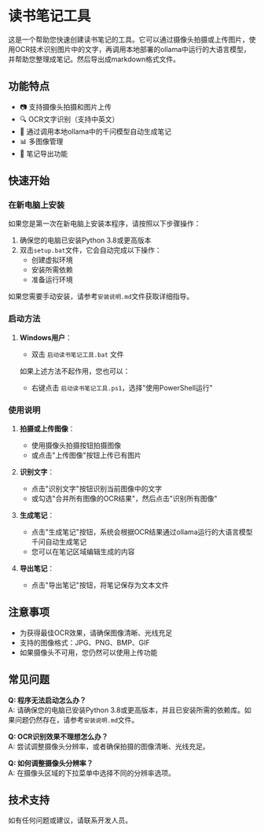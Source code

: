 # 读书笔记工具

这是一个帮助您快速创建读书笔记的工具。它可以通过摄像头拍摄或上传图片，使用OCR技术识别图片中的文字，再调用本地部署的ollama中运行的大语言模型，并帮助您整理成笔记。然后导出成markdown格式文件。

## 功能特点

- 📷 支持摄像头拍摄和图片上传
- 🔍 OCR文字识别（支持中英文）
- 📝 通过调用本地ollama中的千问模型自动生成笔记
- 📊 多图像管理
- 💾 笔记导出功能

## 快速开始

### 在新电脑上安装

如果您是第一次在新电脑上安装本程序，请按照以下步骤操作：

1. 确保您的电脑已安装Python 3.8或更高版本
2. 双击`setup.bat`文件，它会自动完成以下操作：
   - 创建虚拟环境
   - 安装所需依赖
   - 准备运行环境

如果您需要手动安装，请参考`安装说明.md`文件获取详细指导。

### 启动方法

1. **Windows用户**：
   - 双击 `启动读书笔记工具.bat` 文件

   如果上述方法不起作用，您也可以：
   - 右键点击 `启动读书笔记工具.ps1`，选择"使用PowerShell运行"

### 使用说明

1. **拍摄或上传图像**：
   - 使用摄像头拍摄按钮拍摄图像
   - 或点击"上传图像"按钮上传已有图片

2. **识别文字**：
   - 点击"识别文字"按钮识别当前图像中的文字
   - 或勾选"合并所有图像的OCR结果"，然后点击"识别所有图像"

3. **生成笔记**：
   - 点击"生成笔记"按钮，系统会根据OCR结果通过ollama运行的大语言模型千问自动生成笔记
   - 您可以在笔记区域编辑生成的内容

4. **导出笔记**：
   - 点击"导出笔记"按钮，将笔记保存为文本文件

## 注意事项

- 为获得最佳OCR效果，请确保图像清晰、光线充足
- 支持的图像格式：JPG、PNG、BMP、GIF
- 如果摄像头不可用，您仍然可以使用上传功能

## 常见问题

**Q: 程序无法启动怎么办？**  
A: 请确保您的电脑已安装Python 3.8或更高版本，并且已安装所需的依赖库。如果问题仍然存在，请参考`安装说明.md`文件。

**Q: OCR识别效果不理想怎么办？**  
A: 尝试调整摄像头分辨率，或者确保拍摄的图像清晰、光线充足。

**Q: 如何调整摄像头分辨率？**  
A: 在摄像头区域的下拉菜单中选择不同的分辨率选项。

## 技术支持

如有任何问题或建议，请联系开发人员。 
